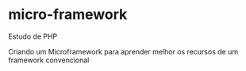 # micro-framework
Estudo de PHP

Criando um Microframework para aprender melhor os recursos de um framework convencional
